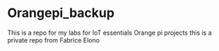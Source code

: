 # Orangepi_backup
This is a repo for my labs for IoT essentials
Orange pi projects this is a private repo from Fabrice Elono
